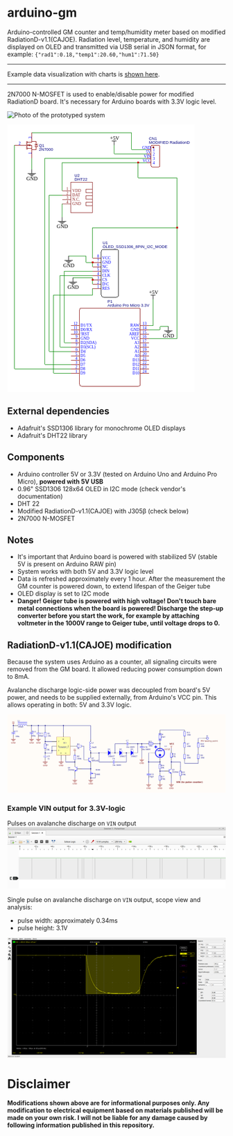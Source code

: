 # arduino-gm
Arduino-controlled GM counter and temp/humidity meter based on modified RadiationD-v1.1(CAJOE). Radiation level, temperature, and humidity are displayed on OLED and transmitted via USB serial in JSON format, for example: `{"rad1":0.18,"temp1":20.60,"hum1":71.50}`

---

Example data visualization with charts is [shown here](https://github.com/malipek/arduino-gm/blob/master/CHARTS.md).

---

2N7000 N-MOSFET is used to enable/disable power for modified RadiationD board. It's necessary for Arduino boards with 3.3V logic level.

![Photo of the prototyped system](https://github.com/malipek/arduino-gm/blob/master/media/gm-counter.png?raw=true)

![Schematic of system connections](https://github.com/malipek/arduino-gm/blob/master/media/Schematic_GM_connection_2022-10-09.png?raw=true)

## External dependencies

* Adafruit's SSD1306 library for monochrome 
OLED displays
* Adafruit's DHT22 library


## Components

* Arduino controller 5V or 3.3V (tested on Arduino Uno and Arduino Pro Micro), **powered with 5V USB**
* 0.96" SSD1306 128x64 OLED in I2C mode (check vendor's documentation)
* DHT 22
* Modified RadiationD-v1.1(CAJOE) with J305β (check below)
* 2N7000 N-MOSFET

## Notes

* It's important that Arduino board is powered with stabilized 5V (stable 5V is present on Arduino RAW pin)
* System works with both 5V and 3.3V logic level
* Data is refreshed approximately every 1 hour. After the measurement the GM counter is powered down, to extend lifespan of the Geiger tube
* OLED display is set to I2C mode
* **Danger! Geiger tube is powered with high voltage! Don't touch bare metal connections when the board is powered! Discharge the step-up converter before you start the work, for example by attaching voltmeter in the 1000V range to Geiger tube, until voltage drops to 0.**

## RadiationD-v1.1(CAJOE) modification
Because the system uses Arduino as a counter, all signaling circuits were removed from the GM board. It allowed reducing power consumption down to 8mA.

Avalanche discharge logic-side power was decoupled from board's 5V power, and needs to be supplied externally, from Arduino's VCC pin. This allows operating in both: 5V and 3.3V logic.

![Schema of modified RadiationD circuit](https://github.com/malipek/arduino-gm/blob/master/media/modified_GM_counter.png?raw=true)

### Example VIN output for 3.3V-logic

Pulses on avalanche discharge on ``VIN`` output
![VIN output logic analyzer graph showing pulses](https://github.com/malipek/arduino-gm/blob/master/media/vin_logic_analysis.png?raw=true)

Single pulse on avalanche discharge on ``VIN`` output, scope view and analysis:

* pulse width: approximately 0.34ms
* pulse height: 3.1V

![VIN output for single pulse as seen on oscilloscope](https://github.com/malipek/arduino-gm/blob/master/media/vin_pulse_scope.png?raw=true)

# Disclaimer
**Modifications shown above are for informational purposes only. Any modification to electrical equipment based on materials published will be made on your own risk. I will not be liable for any damage caused by following information published in this repository.**
